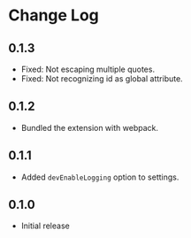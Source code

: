 # Change Log

## 0.1.3

- Fixed: Not escaping multiple quotes.
- Fixed: Not recognizing id as global attribute.

## 0.1.2

- Bundled the extension with webpack.

## 0.1.1

- Added `devEnableLogging` option to settings.

## 0.1.0

- Initial release
